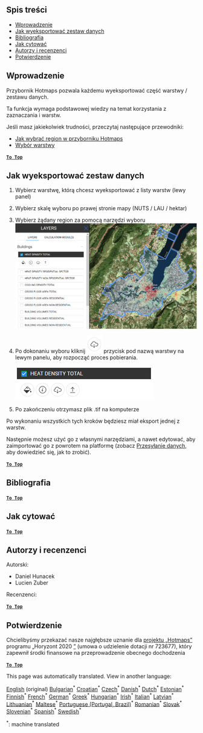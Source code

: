 <h2> Spis treści </h2><ul><li> <a href="#Introduction">Wprowadzenie</a> </li><li> <a href="#How-to-export-a-dataset">Jak wyeksportować zestaw danych</a> </li><li> <a href="#References">Bibliografia</a> </li><li> <a href="#How-to-cite">Jak cytować</a> </li><li> <a href="#Authors-and-reviewers">Autorzy i recenzenci</a> </li><li> <a href="#Acknowledgement">Potwierdzenie</a> </li></ul><h2> Wprowadzenie </h2><p> Przybornik Hotmaps pozwala każdemu wyeksportować część warstwy / zestawu danych. </p><p> Ta funkcja wymaga podstawowej wiedzy na temat korzystania z zaznaczania i warstw. </p><p> Jeśli masz jakiekolwiek trudności, przeczytaj następujące przewodniki: </p><ul><li> <a href="How-to-select-a-region-in-the-Hotmaps-toolbox">Jak wybrać region w przyborniku Hotmaps</a> </li><li> <a href="Layer-section">Wybór warstwy</a> </li></ul><p><ins> <code><strong><a href="#table-of-contents">To Top</a></strong></code> </ins> </p><h2> Jak wyeksportować zestaw danych </h2><ol><li><p> Wybierz warstwę, którą chcesz wyeksportować z listy warstw (lewy panel) </p></li><li><p> Wybierz skalę wyboru po prawej stronie mapy (NUTS / LAU / hektar) </p></li><li><p> Wybierz żądany region za pomocą narzędzi wyboru <img alt="export_selection" src="images/export_selection.png"/></p></li><li><p> Po dokonaniu wyboru kliknij <img alt="przycisk eksportu" src="images/layer-export-btn.png"/> przycisk pod nazwą warstwy na lewym panelu, aby rozpocząć proces pobierania. </p><p><img alt="opcje warstwy" src="images/layer-options.png"/></p></li><li><p> Po zakończeniu otrzymasz plik .tif na komputerze </p></li></ol><p> Po wykonaniu wszystkich tych kroków będziesz miał eksport jednej z warstw. </p><p> Następnie możesz użyć go z własnymi narzędziami, a nawet edytować, aby zaimportować go z powrotem na platformę (zobacz <a href="Data_upload">Przesyłanie danych,</a> aby dowiedzieć się, jak to zrobić). </p><p><ins> <code><strong><a href="#table-of-contents">To Top</a></strong></code> </ins> </p><h2> Bibliografia </h2><p><ins> <code><strong><a href="#table-of-contents">To Top</a></strong></code> </ins> </p><h2> Jak cytować </h2><p><ins> <code><strong><a href="#table-of-contents">To Top</a></strong></code> </ins> </p><h2> Autorzy i recenzenci </h2><p> Autorski: </p><ul><li> Daniel Hunacek </li><li> Lucien Zuber </li></ul><p> Recenzenci: </p><p><ins> <code><strong><a href="#table-of-contents">To Top</a></strong></code> </ins> </p><h2> Potwierdzenie </h2><p> Chcielibyśmy przekazać nasze najgłębsze uznanie dla <a href="https://www.hotmaps-project.eu">projektu „Hotmaps”</a> programu „Horyzont 2020 <a href="https://www.hotmaps-project.eu">”</a> (umowa o udzielenie dotacji nr 723677), który zapewnił środki finansowe na przeprowadzenie obecnego dochodzenia </p><p><ins> <code><strong><a href="#table-of-contents">To Top</a></strong></code> </ins> </p>

This page was automatically translated. View in another language:

[English](en-Data-export-functionalities) (original) [Bulgarian](bg-Data-export-functionalities)<sup>\*</sup> [Croatian](hr-Data-export-functionalities)<sup>\*</sup> [Czech](cs-Data-export-functionalities)<sup>\*</sup> [Danish](da-Data-export-functionalities)<sup>\*</sup> [Dutch](nl-Data-export-functionalities)<sup>\*</sup> [Estonian](et-Data-export-functionalities)<sup>\*</sup> [Finnish](fi-Data-export-functionalities)<sup>\*</sup> [French](fr-Data-export-functionalities)<sup>\*</sup> [German](de-Data-export-functionalities)<sup>\*</sup> [Greek](el-Data-export-functionalities)<sup>\*</sup> [Hungarian](hu-Data-export-functionalities)<sup>\*</sup> [Irish](ga-Data-export-functionalities)<sup>\*</sup> [Italian](it-Data-export-functionalities)<sup>\*</sup> [Latvian](lv-Data-export-functionalities)<sup>\*</sup> [Lithuanian](lt-Data-export-functionalities)<sup>\*</sup> [Maltese](mt-Data-export-functionalities)<sup>\*</sup>  [Portuguese (Portugal, Brazil)](pt-Data-export-functionalities)<sup>\*</sup> [Romanian](ro-Data-export-functionalities)<sup>\*</sup> [Slovak](sk-Data-export-functionalities)<sup>\*</sup> [Slovenian](sl-Data-export-functionalities)<sup>\*</sup> [Spanish](es-Data-export-functionalities)<sup>\*</sup> [Swedish](sv-Data-export-functionalities)<sup>\*</sup> 

<sup>\*</sup>: machine translated
